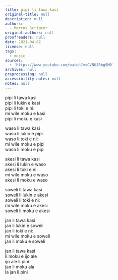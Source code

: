 ```yaml
---
title: pipi li tawa kasi
original-title: null
description: null
authors:
  - Marcus Scriptor
original-authors: null
proofreaders: null
date: 2021-04-02
license: null
tags:
  - music
sources:
  - 'https://www.youtube.com/watch?v=CVNUJRbg9M0'
archives: null
preprocessing: null
accessibility-notes: null
notes: null
---
```

pipi li tawa kasi  
pipi li lukin e kasi  
pipi li toki e ni:  
mi wile moku e kasi  
pipi li moku e kasi

waso li tawa kasi  
waso li lukin e pipi  
waso li toki e ni:  
mi wile moku e pipi  
waso li moku e pipi

akesi li tawa kasi  
akesi li lukin e waso  
akesi li toki e ni:  
mi wile moku e waso  
akesi li moku e waso

soweli li tawa kasi  
soweli li lukin e akesi  
soweli li toki e ni:  
mi wile moku e akesi  
soweli li moku e akesi

jan li tawa kasi  
jan li lukin e soweli  
jan li toki e ni:  
mi wile moku e soweli  
jan li moku e soweli

jan li tawa kasi  
li moku e ijo ale  
ijo ale li pini  
jan li moku ala  
la jan li pini
